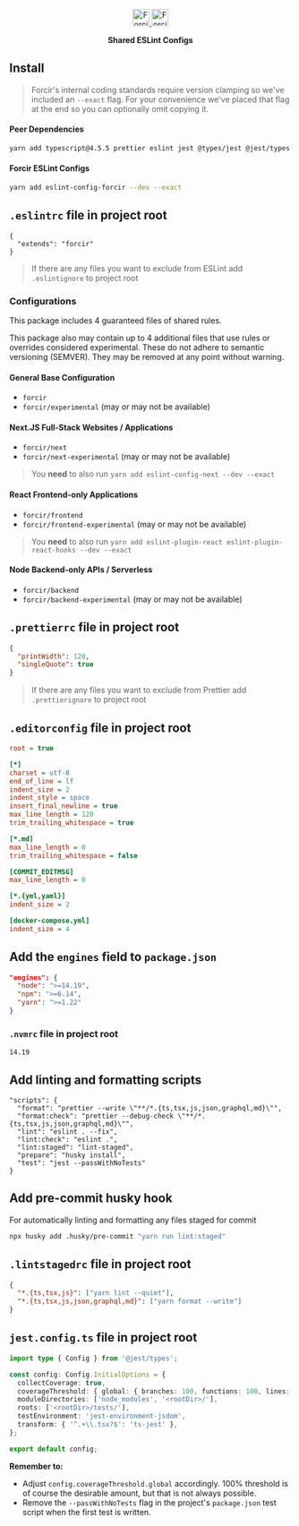 <p align="center"></p>
<div align="center">
  <a href="https://www.forcir.com/#gh-light-mode-only" target="_blank">
    <img src="https://cdn.forcir.com/logos/slate.svg" alt="Forcir Logo" height="30">
  </a>
  <a href="https://www.forcir.com/#gh-dark-mode-only" target="_blank">
    <img src="https://cdn.forcir.com/logos/common.svg" alt="Forcir Logo" height="30">
  </a>
</div>
<p align="center"><strong>Shared ESLint Configs</strong></p>

## Install

> Forcir's internal coding standards require version clamping so we've included an `--exact` flag. For your convenience we've placed that flag at the end so you can optionally omit copying it.

#### Peer Dependencies

```zsh
yarn add typescript@4.5.5 prettier eslint jest @types/jest @jest/types ts-jest ts-node @types/node lint-staged husky --dev --exact
```

#### Forcir ESLint Configs

```zsh
yarn add eslint-config-forcir --dev --exact
```

## `.eslintrc` file in project root

```jsonc
{
  "extends": "forcir"
}
```

> If there are any files you want to exclude from ESLint add `.eslintignore` to project root

### Configurations

This package includes 4 guaranteed files of shared rules.

This package also may contain up to 4 additional files that use rules or overrides considered experimental. These do not adhere to semantic versioning (SEMVER). They may be removed at any point without warning.

#### General Base Configuration

- `forcir`
- `forcir/experimental` (may or may not be available)

#### Next.JS Full-Stack Websites / Applications

- `forcir/next`
- `forcir/next-experimental` (may or may not be available)

> You **need** to also run `yarn add eslint-config-next --dev --exact`

#### React Frontend-only Applications

- `forcir/frontend`
- `forcir/frontend-experimental` (may or may not be available)

> You **need** to also run `yarn add eslint-plugin-react eslint-plugin-react-hooks --dev --exact`

#### Node Backend-only APIs / Serverless

- `forcir/backend`
- `forcir/backend-experimental` (may or may not be available)

## `.prettierrc` file in project root

```json
{
  "printWidth": 120,
  "singleQuote": true
}
```

> If there are any files you want to exclude from Prettier add `.prettierignore` to project root

## `.editorconfig` file in project root

```ini
root = true

[*]
charset = utf-8
end_of_line = lf
indent_size = 2
indent_style = space
insert_final_newline = true
max_line_length = 120
trim_trailing_whitespace = true

[*.md]
max_line_length = 0
trim_trailing_whitespace = false

[COMMIT_EDITMSG]
max_line_length = 0

[*.{yml,yaml}]
indent_size = 2

[docker-compose.yml]
indent_size = 4
```

## Add the `engines` field to `package.json`

```json
"engines": {
  "node": ">=14.19",
  "npm": ">=6.14",
  "yarn": ">=1.22"
}
```

### `.nvmrc` file in project root

```
14.19
```

## Add linting and formatting scripts

```jsonc
"scripts": {
  "format": "prettier --write \"**/*.{ts,tsx,js,json,graphql,md}\"",
  "format:check": "prettier --debug-check \"**/*.{ts,tsx,js,json,graphql,md}\"",
  "lint": "eslint . --fix",
  "lint:check": "eslint .",
  "lint:staged": "lint-staged",
  "prepare": "husky install",
  "test": "jest --passWithNoTests"
}
```

## Add pre-commit husky hook

For automatically linting and formatting any files staged for commit

```zsh
npx husky add .husky/pre-commit "yarn run lint:staged"
```

## `.lintstagedrc` file in project root

```json
{
  "*.{ts,tsx,js}": ["yarn lint --quiet"],
  "*.{ts,tsx,js,json,graphql,md}": ["yarn format --write"]
}
```

## `jest.config.ts` file in project root

```ts
import type { Config } from '@jest/types';

const config: Config.InitialOptions = {
  collectCoverage: true,
  coverageThreshold: { global: { branches: 100, functions: 100, lines: 100, statements: 100 } },
  moduleDirectories: ['node_modules', '<rootDir>/'],
  roots: ['<rootDir>/tests/'],
  testEnvironment: 'jest-environment-jsdom',
  transform: { '^.+\\.tsx?$': 'ts-jest' },
};

export default config;
```

**Remember to:**

- Adjust `config.coverageThreshold.global` accordingly. 100% threshold is of course the desirable amount, but that is not always possible.
- Remove the `--passWithNoTests` flag in the project's `package.json` test script when the first test is written.
